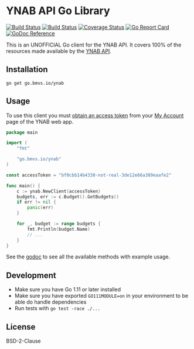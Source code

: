 # YNAB API Go Library

[![Build Status](https://travis-ci.com/brunomvsouza/ynab.go.svg?branch=master)](https://travis-ci.com/brunomvsouza/ynab.go) [![Build Status](https://ci.appveyor.com/api/projects/status/0m2n0q97usi79q27/branch/master?svg=true)](https://ci.appveyor.com/project/brunomvsouza/ynab-go-y5fjk/branch/master) [![Coverage Status](https://coveralls.io/repos/github/brunomvsouza/ynab.go/badge.svg?branch=master)](https://coveralls.io/github/brunomvsouza/ynab.go?branch=master) [![Go Report Card](https://goreportcard.com/badge/lab.bmvs.io/bs/ynab.go)](https://goreportcard.com/report/lab.bmvs.io/bs/ynab.go) [![GoDoc Reference](https://godoc.org/go.bmvs.io/ynab?status.svg)](https://godoc.org/go.bmvs.io/ynab)

This is an UNOFFICIAL Go client for the YNAB API. It covers 100% of the resources made available by the [YNAB API](https://api.youneedabudget.com).

## Installation

```
go get go.bmvs.io/ynab
```

## Usage

To use this client you must [obtain an access token](https://api.youneedabudget.com/#authentication-overview) from your [My Account](https://app.youneedabudget.com/settings) page of the YNAB web app.

```go
package main

import (
	"fmt"

	"go.bmvs.io/ynab"
)

const accessToken = "bf0cbb14b4330-not-real-3de12e66a389eaafe2"

func main() {
	c := ynab.NewClient(accessToken)
	budgets, err := c.Budget().GetBudgets()
	if err != nil {
		panic(err)
	}

	for _, budget := range budgets {
		fmt.Println(budget.Name)
		// ...
	}
}
```

See the [godoc](https://godoc.org/go.bmvs.io/ynab) to see all the available methods with example usage.

## Development

- Make sure you have Go 1.11 or later installed
- Make sure you have exported `GO111MODULE=on` in your environment to be able do handle dependencies
- Run tests with `go test -race ./...`

## License

BSD-2-Clause
